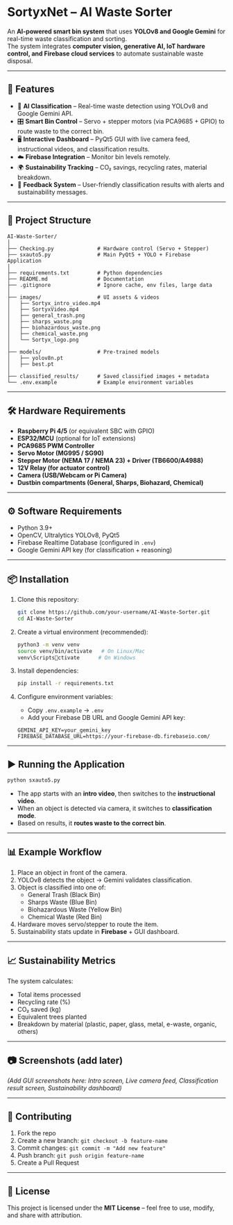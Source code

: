 
# SortyxNet – AI Waste Sorter  

An **AI-powered smart bin system** that uses **YOLOv8 and Google Gemini** for real-time waste classification and sorting.  
The system integrates **computer vision, generative AI, IoT hardware control, and Firebase cloud services** to automate sustainable waste disposal.  

---

## 🚀 Features  

- 🧠 **AI Classification** – Real-time waste detection using YOLOv8 and Google Gemini API.  
- 🎛️ **Smart Bin Control** – Servo + stepper motors (via PCA9685 + GPIO) to route waste to the correct bin.  
- 🖥️ **Interactive Dashboard** – PyQt5 GUI with live camera feed, instructional videos, and classification results.  
- ☁️ **Firebase Integration** – Monitor bin levels remotely.  
- 🌍 **Sustainability Tracking** – CO₂ savings, recycling rates, material breakdown.  
- 🔔 **Feedback System** – User-friendly classification results with alerts and sustainability messages.  

---

## 📂 Project Structure  

```
AI-Waste-Sorter/
│
├── Checking.py              # Hardware control (Servo + Stepper)
├── sxauto5.py               # Main PyQt5 + YOLO + Firebase Application
│
├── requirements.txt         # Python dependencies
├── README.md                # Documentation
├── .gitignore               # Ignore cache, env files, large data
│
├── images/                  # UI assets & videos
│   ├── Sortyx_intro_video.mp4
│   ├── SortyxVideo.mp4
│   ├── general_trash.png
│   ├── sharps_waste.png
│   ├── biohazardous_waste.png
│   ├── chemical_waste.png
│   └── Sortyx_logo.png
│
├── models/                  # Pre-trained models
│   ├── yolov8n.pt
│   ├── best.pt
│
├── classified_results/      # Saved classified images + metadata
└── .env.example             # Example environment variables
```

---

## 🛠️ Hardware Requirements  

- **Raspberry Pi 4/5** (or equivalent SBC with GPIO)  
- **ESP32/MCU** (optional for IoT extensions)  
- **PCA9685 PWM Controller**  
- **Servo Motor (MG995 / SG90)**  
- **Stepper Motor (NEMA 17 / NEMA 23) + Driver (TB6600/A4988)**  
- **12V Relay (for actuator control)**  
- **Camera (USB/Webcam or Pi Camera)**  
- **Dustbin compartments (General, Sharps, Biohazard, Chemical)**  

---

## ⚙️ Software Requirements  

- Python 3.9+  
- OpenCV, Ultralytics YOLOv8, PyQt5  
- Firebase Realtime Database (configured in `.env`)  
- Google Gemini API key (for classification + reasoning)  

---

## 📦 Installation  

1. Clone this repository:  
   ```bash
   git clone https://github.com/your-username/AI-Waste-Sorter.git
   cd AI-Waste-Sorter
   ```

2. Create a virtual environment (recommended):  
   ```bash
   python3 -m venv venv
   source venv/bin/activate   # On Linux/Mac
   venv\Scriptsctivate      # On Windows
   ```

3. Install dependencies:  
   ```bash
   pip install -r requirements.txt
   ```

4. Configure environment variables:  
   - Copy `.env.example` → `.env`  
   - Add your Firebase DB URL and Google Gemini API key:  

   ```env
   GEMINI_API_KEY=your_gemini_key
   FIREBASE_DATABASE_URL=https://your-firebase-db.firebaseio.com/
   ```

---

## ▶️ Running the Application  

```bash
python sxauto5.py
```

- The app starts with an **intro video**, then switches to the **instructional video**.  
- When an object is detected via camera, it switches to **classification mode**.  
- Based on results, it **routes waste to the correct bin**.  

---

## 📊 Example Workflow  

1. Place an object in front of the camera.  
2. YOLOv8 detects the object → Gemini validates classification.  
3. Object is classified into one of:  
   - General Trash (Black Bin)  
   - Sharps Waste (Blue Bin)  
   - Biohazardous Waste (Yellow Bin)  
   - Chemical Waste (Red Bin)  
4. Hardware moves servo/stepper to route the item.  
5. Sustainability stats update in **Firebase** + GUI dashboard.  

---

## 📈 Sustainability Metrics  

The system calculates:  
- Total items processed  
- Recycling rate (%)  
- CO₂ saved (kg)  
- Equivalent trees planted  
- Breakdown by material (plastic, paper, glass, metal, e-waste, organic, others)  

---

## 📷 Screenshots (add later)

*(Add GUI screenshots here: Intro screen, Live camera feed, Classification result screen, Sustainability dashboard)*  

---

## 🤝 Contributing  

1. Fork the repo  
2. Create a new branch: `git checkout -b feature-name`  
3. Commit changes: `git commit -m "Add new feature"`  
4. Push branch: `git push origin feature-name`  
5. Create a Pull Request  

---

## 📜 License  

This project is licensed under the **MIT License** – feel free to use, modify, and share with attribution.  
